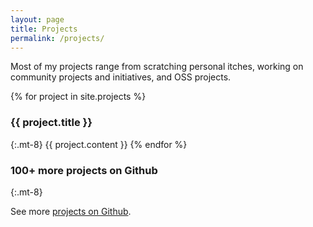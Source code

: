 ```yaml
---
layout: page
title: Projects
permalink: /projects/
---
```


Most of my projects range from scratching personal itches, working on community projects and initiatives, and OSS projects.

{% for project in site.projects %}
### {{ project.title }}
{:.mt-8}
{{ project.content }}
{% endfor %}

### 100+ more projects on Github
{:.mt-8}

See more [projects on Github](https://github.com/jefftriplett).

